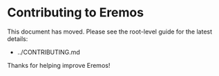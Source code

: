 # Contributing to Eremos

This document has moved. Please see the root-level guide for the latest details:

- ../CONTRIBUTING.md

Thanks for helping improve Eremos!

